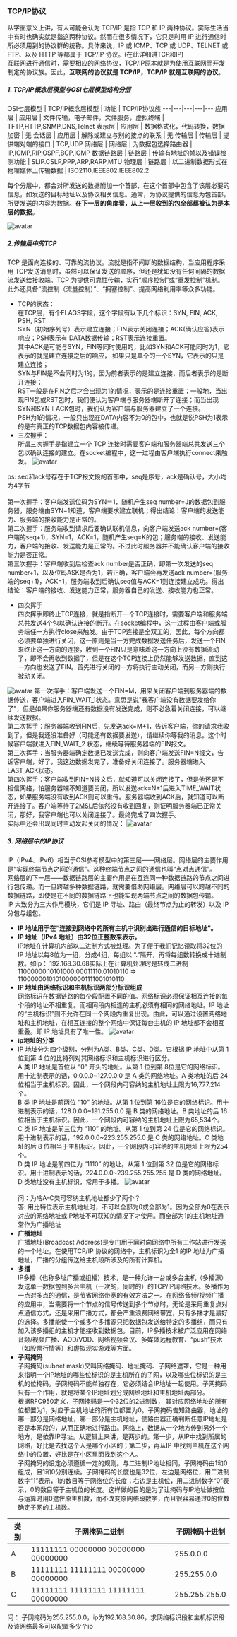 ### TCP/IP协议

从字面意义上讲，有人可能会认为 TCP/IP 是指 TCP 和 IP 两种协议。实际生活当中有时也确实就是指这两种协议。然而在很多情况下，它只是利用 IP 进行通信时所必须用到的协议群的统称。具体来说，IP 或 ICMP、TCP 或 UDP、TELNET 或 FTP、以及 HTTP 等都属于 TCP/IP 协议。(在此详细讲TCP和IP)<br/>
互联网进行通信时，需要相应的网络协议，TCP/IP原本就是为使用互联网而开发制定的协议族。因此，<strong>互联网的协议就是 TCP/IP，TCP/IP 就是互联网的协议</strong>。

##### 1. TCP/IP概念层模型与OSI七层模型结构分层

OSI七层模型 | TCP/IP概念层模型 | 功能 | TCP/IP协议族
---|---|---|---|---
应用层 | 应用层 | 文件传输，电子邮件，文件服务，虚拟终端 | TFTP,HTTP,SNMP,DNS,Telnet
表示层 | 应用层 | 数据格式化，代码转换，数据加密 | 无
会话层 | 应用层 | 解除或建立与别的接点的联系 | 无
传输层 | 传输层 | 提供端对端的接口 | TCP,UDP
网络层 | 网络层 | 为数据包选择路由器 | IP,ICMP,RIP,OSPF,BCP,IGMP
数据链路层 | 链路层 | 传输有地址的帧以及错误检测功能 | SLIP.CSLP,PPP,ARP,RARP,MTU
物理层 | 链路层 | 以二进制数据形式在物理媒体上传输数据 | ISO2110,IEEE802.IEEE802.2

每个分层中，都会对所发送的数据附加一个首部，在这个首部中包含了该层必要的信息，如发送的目标地址以及协议相关信息。通常，为协议提供的信息为包首部，所要发送的内容为数据。<strong>在下一层的角度看，从上一层收到的包全部都被认为是本层的数据</strong>。<br/>

![avatar](./image/数据处理.jpeg)

##### 2.传输层中的TCP

TCP 是面向连接的、可靠的流协议。流就是指不间断的数据结构，当应用程序采用 TCP发送消息时，虽然可以保证发送的顺序，但还是犹如没有任何间隔的数据流发送给接收端。TCP 为提供可靠性传输，实行“顺序控制”或“重发控制”机制。此外还具备“流控制（流量控制）”、“拥塞控制”、提高网络利用率等众多功能。<br/>
- TCP的状态：<br/>
  在TCP层，有个FLAGS字段，这个字段有以下几个标识：SYN, FIN, ACK, PSH, RST<br/>
  SYN（初始序列号）表示建立连接；FIN表示关闭连接；ACK(确认应答)表示响应；PSH表示有 DATA数据传输；RST表示连接重置。<br/>
  其中ACK是可能与SYN，FIN等同时使用的，比如SYN和ACK可能同时为1，它表示的就是建立连接之后的响应， 如果只是单个的一个SYN，它表示的只是建立连接；<br/>
  SYN与FIN是不会同时为1的，因为前者表示的是建立连接，而后者表示的是断开连接；<br/>
  RST一般是在FIN之后才会出现为1的情况，表示的是连接重置；一般地，当出现FIN包或RST包时，我们便认为客户端与服务器端断开了连接；而当出现SYN和SYN＋ACK包时，我们认为客户端与服务器建立了一个连接。<br/>
  PSH为1的情况，一般只出现在DATA内容不为0的包中，也就是说PSH为1表示的是有真正的TCP数据包内容被传递。
- 三次握手：<br/>
  所谓三次握手是指建立一个 TCP 连接时需要客户端和服务器端总共发送三个包以确认连接的建立。在socket编程中，这一过程由客户端执行connect来触发。
![avatar](./image/三次握手.jpeg)

ps: seq和ack号存在于TCP报文段的首部中，seq是序号，ack是确认号，大小均为4字节<br/><br/>
第一次握手：客户端发送位码为SYN＝1，随机产生seq number=J的数据包到服务器，服务端由SYN=1知道，客户端要求建立联机；得出结论：客户端的发送能力、服务端的接收能力是正常的。
<br/>
第二次握手：服务端收到请求后要确认联机信息，向客户端发送ack number=(客户端的seq+1)，SYN=1，ACK=1，随机产生seq=K的包；服务端的接收、发送能力，客户端的接收、发送能力是正常的。不过此时服务器并不能确认客户端的接收能力是否正常。
<br/>
第三次握手：客户端收到后检查ack number是否正确，即第一次发送的seq number+1，以及位码ASK是否为1，若正确，客户端会再发送ack number=(服务端的seq+1)，ACK=1，服务端收到后确认seq值与ACK=1则连接建立成功。得出结论：客户端的接收、发送能力正常，服务器自己的发送、接收能力也正常。

- 四次挥手<br/>
  四次挥手即终止TCP连接，就是指断开一个TCP连接时，需要客户端和服务端总共发送4个包以确认连接的断开。在socket编程中，这一过程由客户端或服务端任一方执行close来触发。由于TCP连接是全双工的，因此，每个方向都必须要单独进行关闭，这一原则是当一方完成数据发送任务后，发送一个FIN来终止这一方向的连接，收到一个FIN只是意味着这一方向上没有数据流动了，即不会再收到数据了，但是在这个TCP连接上仍然能够发送数据，直到这一方向也发送了FIN。首先进行关闭的一方将执行主动关闭，而另一方则执行被动关闭。

![avatar](./image/四次挥手1.jpeg)
第一次挥手：客户端发送一个FIN=M，用来关闭客户端到服务器端的数据传送，客户端进入FIN_WAIT_1状态。意思是说"我客户端没有数据要发给你了"，但是如果你服务器端还有数据没有发送完成，则不必急着关闭连接，可以继续发送数据。<br/>
第二次挥手：服务器端收到FIN后，先发送ack=M+1，告诉客户端，你的请求我收到了，但是我还没准备好（可能还有数据要发送），请继续你等我的消息。这个时候客户端就进入FIN_WAIT_2 状态，继续等待服务器端的FIN报文。<br/>
第三次挥手：当服务器端确定数据已发送完成，则向客户端发送FIN=N报文，告诉客户端，好了，我这边数据发完了，准备好关闭连接了。服务器端进入LAST_ACK状态。<br/>
第四次挥手：客户端收到FIN=N报文后，就知道可以关闭连接了，但是他还是不相信网络，怕服务器端不知道要关闭，所以发送ack=N+1后进入TIME_WAIT状态，如果服务端没有收到ACK则可以重传。服务器端收到ACK后，就知道可以断开连接了。客户端等待了[2MSL](https://blog.csdn.net/tennysonsky/article/details/48680197)后依然没有收到回复，则证明服务器端已正常关闭，那好，我客户端也可以关闭连接了。最终完成了四次握手。<br/>
实际中还会出现同时主动发起关闭的情况：
![avatar](./image/四次挥手2.jpeg)

##### 3. 网络层中的IP协议

IP（IPv4、IPv6）相当于OSI参考模型中的第三层——网络层。网络层的主要作用是“实现终端节点之间的通信”。这种终端节点之间的通信也叫“点对点通信”。<br/>
网络层的下一层——数据链路层的主要作用是在互连同一种数据链路的节点之间进行包传递。而一旦跨越多种数据链路，就需要借助网络层。网络层可以跨越不同的数据链路，即使是在不同的数据链路上也能实现两端节点之间的数据包传输。<br/>
IP 大致分为三大作用模块，它们是 IP 寻址、路由（最终节点为止的转发）以及 IP 分包与组包。<br/>
- <strong>IP 地址用于在“连接到网络中的所有主机中识别出进行通信的目标地址”。</strong><br/>
- <strong>IP 地址（IPv4 地址）由32位正整数来表示。</strong><br/>
  IP地址在计算机内部以二进制方式被处理。为了便于我们记忆读取将32位的 IP 地址以每8位为一组，分成4组，每组以 “.”隔开，再将每组数转换成十进制数。如ip： 192.168.30.68实际上在计算机处理时是转成二进制
  11000000.10101000.00011110.01010110 => 11000000101010000001111001010110
- <strong>IP 地址由网络标识和主机标识两部分标识组成</strong><br/>
  网络标识在数据链路的每个段配置不同的值。网络标识必须保证相互连接的每个段的地址不相重复。而相同段内相连的主机必须有相同的网络地址。IP 地址的“主机标识”则不允许在同一个网段内重复出现。由此，可以通过设置网络地址和主机地址，在相互连接的整个网络中保证每台主机的 IP 地址都不会相互重叠。即 IP 地址具有了唯一性。
![avatar](./image/ip组成.jpeg)
- <strong>ip地址的分类</strong><br/>
- IP 地址分为四个级别，分别为A类、B类、C类、D类。它根据 IP 地址中从第 1 位到第 4 位的比特列对其网络标识和主机标识进行区分。<br/>
  A 类 IP 地址是首位以 “0” 开头的地址。从第 1 位到第 8位是它的网络标识。用十进制表示的话，0.0.0.0~127.0.0.0 是 A 类的网络地址。A 类地址的后 24 位相当于主机标识。因此，一个网段内可容纳的主机地址上限为16,777,214个。<br/>
  B 类 IP 地址是前两位 “10” 的地址。从第 1 位到第 16位是它的网络标识。用十进制表示的话，128.0.0.0~191.255.0.0 是 B 类的网络地址。B 类地址的后 16 位相当于主机标识。因此，一个网段内可容纳的主机地址上限为65,534个。<br/>
  C 类 IP 地址是前三位为 “110” 的地址。从第 1 位到第 24 位是它的网络标识。用十进制表示的话，192.0.0.0~223.255.255.0 是 C 类的网络地址。C 类地址的后 8 位相当于主机标识。因此，一个网段内可容纳的主机地址上限为254个。<br/>
  D 类 IP 地址是前四位为 “1110” 的地址。从第 1 位到第 32 位是它的网络标识。用十进制表示的话，224.0.0.0~239.255.255.255 是 D 类的网络地址。D 类地址没有主机标识，常用于多播。
![avatar](./image/分类.png)<br/><br/>
  问：为啥A-C类可容纳主机地址都少了两个？<br/>
  答: 用比特位表示主机地址时，不可以全部为0或全部为1。因为全部为0在表示对应的网络地址或IP地址不可获知的情况下才使用。而全部为1的主机地址通常作为广播地址
- <strong>广播地址</strong><br/>
  广播地址(Broadcast Address)是专门用于同时向网络中所有工作站进行发送的一个地址。在使用TCP/IP 协议的网络中，主机标识为全1 的IP 地址为广播地址，广播的分组传送给主机段所涉及的所有计算机。
- <strong>多播</strong><br/>
  IP多播（也称多址广播或组播）技术，是一种允许一台或多台主机（多播源）发送单一数据包到多台主机（一次的，同时的）的TCP/IP网络技术。多播作为一点对多点的通信，是节省网络带宽的有效方法之一。在网络音频/视频广播的应用中，当需要将一个节点的信号传送到多个节点时，无论是采用重复点对点通信方式，还是采用广播方式，都会严重浪费网络带宽，只有多播才是最好的选择。多播能使一个或多个多播源只把数据包发送给特定的多播组，而只有加入该多播组的主机才能接收到数据包。目前，IP多播技术被广泛应用在网络音频/视频广播、AOD/VOD、网络视频会议、多媒体远程教育、“push”技术（如股票行情等）和虚拟现实游戏等方面。
- <strong>子网掩码</strong><br/>
  子网掩码(subnet mask)又叫网络掩码、地址掩码、子网络遮罩，它是一种用来指明一个IP地址的哪些位标识的是主机所在的子网，以及哪些位标识的是主机的位掩码。子网掩码不能单独存在，它必须结合IP地址一起使用。子网掩码只有一个作用，就是将某个IP地址划分成网络地址和主机地址两部分。<br/>
  根据RFC950定义，子网掩码是一个32位的2进制数， 其对应网络地址的所有位都置为1，对应于主机地址的所有位都置为0。子网掩码告知路由器，地址的哪一部分是网络地址，哪一部分是主机地址，使路由器正确判断任意IP地址是否是本网段的，从而正确地进行路由。网络上，数据从一个地方传到另外一个地方，是依靠IP寻址。从逻辑上来讲，是两步的。第一步，从IP中找到所属的网络，好比是去找这个人是哪个小区的；第二步，再从IP 中找到主机在这个网络中的位置，好比是在小区里面找到这个人。<br/>
  子网掩码的设定必须遵循一定的规则。与二进制IP地址相同，子网掩码由1和0组成，且1和0分别连续。子网掩码的长度也是32位，左边是网络位，用二进制数字“1”表示，1的数目等于网络位的长度；右边是主机位，用二进制数字“0”表示，0的数目等于主机位的长度。这样做的目的是为了让掩码与IP地址做按位与运算时用0遮住原主机数，而不改变原网络段数字，而且很容易通过0的位数确定子网的主机数。<br/>

类别 | 子网掩码二进制 | 子网掩码十进制
---|---|---
A | 11111111 00000000 00000000 00000000 | 255.0.0.0
B | 11111111 11111111 00000000 00000000 | 255.255.0.0
C | 11111111 11111111 11111111 00000000 | 255.255.255.0

问： 子网掩码为255.255.0.0，ip为192.168.30.86，求网络标识段和主机标识段及该网络最多可以配置多少个ip
